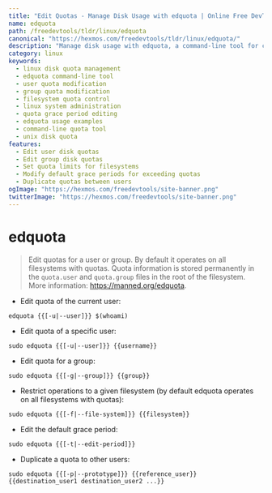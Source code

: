 ```yaml
---
title: "Edit Quotas - Manage Disk Usage with edquota | Online Free DevTools by Hexmos"
name: edquota
path: /freedevtools/tldr/linux/edquota
canonical: "https://hexmos.com/freedevtools/tldr/linux/edquota/"
description: "Manage disk usage with edquota, a command-line tool for controlling user and group quotas. Edit quota limits and grace periods easily. Free online tool, no registration required."
category: linux
keywords:
  - linux disk quota management
  - edquota command-line tool
  - user quota modification
  - group quota modification
  - filesystem quota control
  - linux system administration
  - quota grace period editing
  - edquota usage examples
  - command-line quota tool
  - unix disk quota
features:
  - Edit user disk quotas
  - Edit group disk quotas
  - Set quota limits for filesystems
  - Modify default grace periods for exceeding quotas
  - Duplicate quotas between users
ogImage: "https://hexmos.com/freedevtools/site-banner.png"
twitterImage: "https://hexmos.com/freedevtools/site-banner.png"
---
```


# edquota

> Edit quotas for a user or group. By default it operates on all filesystems with quotas.
> Quota information is stored permanently in the `quota.user` and `quota.group` files in the root of the filesystem.
> More information: <https://manned.org/edquota>.

- Edit quota of the current user:

`edquota {{[-u|--user]}} $(whoami)`

- Edit quota of a specific user:

`sudo edquota {{[-u|--user]}} {{username}}`

- Edit quota for a group:

`sudo edquota {{[-g|--group]}} {{group}}`

- Restrict operations to a given filesystem (by default edquota operates on all filesystems with quotas):

`sudo edquota {{[-f|--file-system]}} {{filesystem}}`

- Edit the default grace period:

`sudo edquota {{[-t|--edit-period]}}`

- Duplicate a quota to other users:

`sudo edquota {{[-p|--prototype]}} {{reference_user}} {{destination_user1 destination_user2 ...}}`
